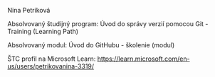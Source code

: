 Nina Petríková

Absolvovaný študijný program: Úvod do správy verzií pomocou Git - Training (Learning Path)

Absolvovaný modul: Úvod do GitHubu - školenie (modul)

ŠTC profil na Microsoft Learn: https://learn.microsoft.com/en-us/users/petrikovanina-3319/
